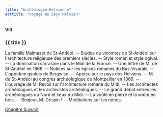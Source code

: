 ```yaml
---
title: "Archéologie Helvienne"
alttitle: "Voyage au pays Helvien"
---
```


#### VIII

### {{ title }}

<div id="tltr">

La famille Malmazet de St-Andéol. -- Etudes du vicomtes de St-Andéol sur
l'architecture religieuse des premiers siècles. -- Style roman et style ogival.
-- La domination sarrasine dans le Midi de la France. -- Une lettre de M. de
St-Andéol en 1868. -- Notices sur les églises romanes du Bas-Vivarais. --
L'oppidum gaulois de Bergwise. -- Aperçu sur le pays des Helviens. -- M. de
St-Andéol au congrès archéologique de Montpellier en 1869. -- L'ouvrage de M.
Revoil sur l'architecture romane du Midi. -- Les architectes archéologues et les
archivistes archéologues. -- Le grand débat entres les archéologues du Nord et
ceux du Midi. -- La voûte en pierre et la voûte en bois. -- Bonjour, M.
Crispin ! -- Méditations sur les ruines.

</div>

<div id="next">

[Chapitre Suivant](09.html)

</div>
